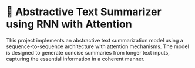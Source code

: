 # 🧠 Abstractive Text Summarizer using RNN with Attention

This project implements an abstractive text summarization model using a sequence-to-sequence architecture with attention mechanisms. The model is designed to generate concise summaries from longer text inputs, capturing the essential information in a coherent manner.
